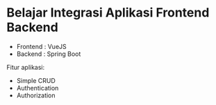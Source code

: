# Belajar Integrasi Aplikasi Frontend Backend #

* Frontend : VueJS
* Backend : Spring Boot

Fitur aplikasi:

* Simple CRUD
* Authentication
* Authorization
